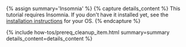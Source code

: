 {% assign summary='Insomnia' %}
{% capture details_content %}
  This tutorial requires Insomnia. 
  If you don't have it installed yet, see the [installation instructions]() for your OS.
{% endcapture %}


{% include how-tos/prereq_cleanup_item.html summary=summary details_content=details_content %}